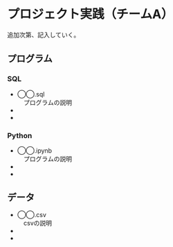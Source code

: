 # プロジェクト実践（チームA）  
追加次第、記入していく。

## プログラム
### SQL 
- ◯◯.sql  
　プログラムの説明　
-  
-  

### Python
- ◯◯.ipynb  
　プログラムの説明    
- 
- 

## データ
- ◯◯.csv  
　csvの説明
- 
- 

